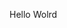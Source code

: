 Hello Wolrd

































































































































































































































































































































































































































































































































































































































































































































































































































































































































































































































































































































































































































































































































































































































































